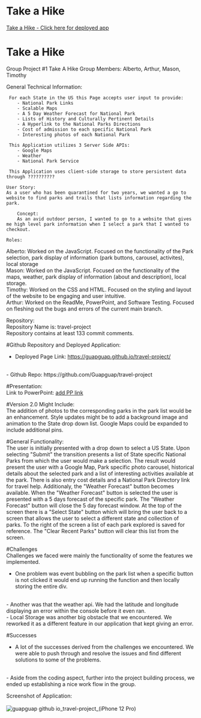 # Take a Hike

<a href="https://guapguap.github.io/travel-project/">Take a Hike - Click here for deployed app</a>

# Take a Hike

Group Project #1 Take A Hike
Group Members: Alberto, Arthur, Mason, Timothy

General Technical Information: 

     For each State in the US this Page accepts user input to provide:
        - National Park Links
        - Scalable Maps
        - A 5 Day Weather Forecast for National Park
        - Lists of History and Culturally Pertinent Details
        - A Hyperlink to the National Parks Directions
        - Cost of admission to each specific National Park
        - Interesting photos of each National Park

     This Application utilizes 3 Server Side APIs:
        - Google Maps
        - Weather
        - National Park Service

     This Application uses client-side storage to store persistent data through ??????????

    User Story:
    As a user who has been quarantined for two years, we wanted a go to website to find parks and trails that lists information regarding the park.

    	Concept:
    	As an avid outdoor person, I wanted to go to a website that gives me high level park information when I select a park that I wanted to checkout.

    Roles:

Alberto: Worked on the JavaScript. Focused on the functionality of the Park selection, park display of information (park buttons, carousel, activites), local storage
<br>
Mason: Worked on the JavaScript. Focused on the functionality of the maps, weather, park display of information (about and description), local storage.
<br>
Timothy: Worked on the CSS and HTML. Focused on the styling and layout of the website to be engaging and user intuitive.
<br>
Arthur: Worked on the ReadMe, PowerPoint, and Software Testing. Focused on fleshing out the bugs and errors of the current main branch.

Repository:
<br>
 Repository Name is: travel-project
 <br>
 Repository contains at least 133 commit comments.


#Github Repository and Deployed Application:
<br>
- Deployed Page Link: https://guapguap.github.io/travel-project/
<br>
- Github Repo: https://github.com/Guapguap/travel-project

#Presentation: 
<br>
Link to PowerPoint: [add PP link](https://onedrive.live.com/edit.aspx?resid=DE955333573C7D02!115&ithint=file%2cpptx&wdOrigin=OFFICECOM-WEB.START.MRU)

#Version 2.0 Might Include:
<br>
The addition of photos to the corresponding parks in the park list would be an enhancement. Style updates might be to add a background image and animation to the State drop down list. Google Maps could be expanded to include additional pins.

#General Functionality:
<br>
The user is initially presented with a drop down to select a US State. Upon selecting "Submit" the transition presents a list of State specific National Parks
from which the user would make a selection. The result would present the user with a Google Map, Park specific photo carousel, historical details about the
selected park and a list of interesting activities available at the park. There is also entry cost details and a National Park Directory link for travel help.
Additionaly, the "Weather Forecast" button becomes available. When the "Weather Forecast" button is selected the user is presented with a 5 days forecast of
the specific park. The "Weather Forecast" button will close the 5 day forecast window. At the top of the screen there is a "Select State" button which will
bring the user back to a screen that allows the user to select a different state and collection of parks. To the right of the screen a list of each park
explored is saved for reference. The "Clear Recent Parks" button will clear this list from the screen.

#Challenges
<br>
Challenges we faced were mainly the functionality of some the features we implemented.
<br>
- One problem was event bubbling on the park list when a specific button is not clicked it would end up running the function and then locally storing the entire div.
<br>
- Another was that the weather api. We had the latitude and longitude displaying an error within the console before it even ran.
<br>
- Local Storage was another big obstacle that we encountered. We reworked it as a different feature in our application that kept giving an error.

#Successes
<br>
 - A lot of the successes derived from the challenges we encountered. We were able to push through and resolve the issues and find different solutions to some of the problems.
<br>
 - Aside from the coding aspect, further into the project building process, we ended up establishing a nice work flow in the group.
 
<br>

Screenshot of Application: 
<br>
<br>
![guapguap github io_travel-project_(iPhone 12 Pro)](https://user-images.githubusercontent.com/102185104/169658323-d369013e-3e9b-4b00-b44f-3fce13c41345.png)
 
